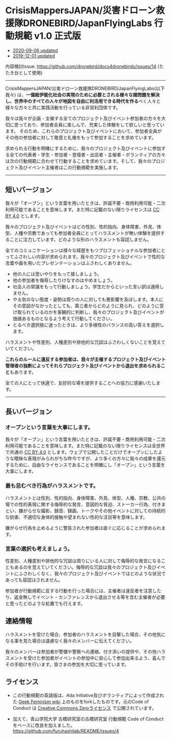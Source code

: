 # CrisisMappersJAPAN/災害ドローン救援隊DRONEBIRD/JapanFlyingLabs 行動規範 v1.0 正式版
* [2020-09-06 updated](https://github.com/crisismappersjapan/doc4cmj/commit/343f28bf330201aa3113296fe733c595afe26787#diff-2ec28fbfa689dd89c02156c0f05e0ebe)
* [2019-12-01 updated](https://github.com/crisismappersjapan/doc4cmj/commit/224f7a207c5a81720a4c5014509f0799e76936cb#diff-2ec28fbfa689dd89c02156c0f05e0ebe)

内容検討Issue: https://github.com/dronebird/docs4dronebirds/issues/14 (たたき台として使用)

---

CrisisMappersJAPAN/災害ドローン救援隊DRONEBIRD/JapanFlyingLabs(以下我々) は、**一億総伊能化社会の実現のために必要とされる様々な諸問題を解決し、世界中のすべての人々が地図を自由に利活用できる時代を作る**べく人々と様々な方々と共に実践活動を行っている非営利団体です。

我々は我々が企画・主催する全てのプロジェクト及びイベント参加者の方々を大切に思っており、参加者全員に楽しんで、充実した体験をして欲しいと思っています。 そのため、これらのプロジェクト及びイベントにおいて、参加者全員がその他の参加者に対して敬意と礼儀をもって参加することを求めています。

求められる行動を明確にするために、我々のプロジェクト及びイベントに参加する全ての代表者・学生・参加者・登壇者・出店者・主催者・ボランティアの方々は次の行動規範に合わせて行動することを求めています。そして、我々のプロジェクト及びイベント主催者はこの行動規範を実施します。

---

## 短いバージョン

我々が「オープン」という言葉を用いたときは、許諾不要・商用利用可能・二次利用可能であることを意味します。また特に記載のない限りライセンスは [CC BY 4.0](https://creativecommons.org/licenses/by/4.0/deed.ja) とします。

我々のプロジェクト及びイベントはどの性別、性的指向、身体障害、外見、体型、人種や宗教であっても参加者全員にとってハラスメントが無い体験を提供することに注力しています。どのような形のハラスメントも容認しません。

全てのコミュニケーションは様々な経歴をもつプロフェッショナルな参加者にとってふさわしい内容が求められます。我々のプロジェクト及びイベントで性的な言葉や画を用いたプレゼンテーションはふさわしくありません。

* 他の人には思いやりをもって接しましょう。
* 他の参加者を侮辱したりけなすのはやめましょう。
* 社会人の常識をもって行動しましょう。学生だからといった言い訳は通用しません。
* やる気のない態度・姿勢は周りの人に対しても悪影響を及ぼします。本人にその意図がなかったとしても、第三者からどのように見られ、どのように受け取られているのかを客観的に判断し、我々のプロジェクト及びイベントが価値あるものとなるよう考えて行動してください。
* とるべき選択肢に迷ったときは、より多様性のバランスの高い答えを選択します。

ハラスメントや性差別、人種差別や排他的な冗談はふさわしくないことを覚えていてください。

**これらのルールに違反する参加者は、我々が主催するプロジェクト及びイベント管理者の独断によってそれらプロジェクト及びイベントから退出を求められること**もあります。

全ての人にとって快適で、友好的な場を提供することへの協力に感謝いたします。

---

## 長いバージョン

### オープンという言葉を大事にします。
我々が「オープン」という言葉を用いたときは、許諾不要・商用利用可能・二次利用可能であることを意味します。また特に記載のない限りライセンスは全世界で共通の [CC BY 4.0](https://creativecommons.org/licenses/by/4.0/deed.ja) とします。ウェブで公開したことだけでオープンにしたような曖昧な表現がみられがちな昨今ですが、より多くの方々に我々の成果を還元するために、自由なライセンスであることを明確にし「オープン」という言葉を大事にします。

### 最も忌むべき行為がハラスメントです。
ハラスメントとは性別、性的指向、身体障害、外見、体型、人種、宗教、公共の場での性的表現に関する侮辱的な発言、意図的な脅迫、ストーカー行為、付きまとい、嫌がらせな撮影、録音、録画、トークやその他イベントに対しての持続的な妨害、不適切な身体的接触や望まれない性的な注目等を意味します。

嫌がらせ行為を止めるように警告された参加者は直ぐに応じることが求められます。

### 言葉の選択も考えましょう。
性差別、人種差別や排他的な冗談は周りにいる人に対して侮辱的な発言になることもあるのを覚えていてください。侮辱的な冗談は我々のプロジェクト及びイベントにふさわしくなく、我々のプロジェクト及びイベントではどのような状況であっても容認はされません。

参加者が行動規範に反する行動を行った場合には、主催者は違反者を注意したり、返金無しでイベント・カンファレンスから退出させる等を含む主催者が必要と思ったどのような処置でも行えます。

## 連絡情報
ハラスメントを受けた場合、参加者のハラスメントを目撃した場合、その他気になる事を見た場合は遠慮なく我々のメンバーに伝えてください。

我々のメンバーは参加者が警備や警察への連絡、付き添いの提供や、その他ハラスメントを受けた参加者がイベントの参加中に安心して参加出来るよう、喜んでその手助けを行います。皆さまの参加を大切に思っています。

## ライセンス
* この行動規範の英語版は、Ada Initiative及びボランティアによって作成された [Geek Feminism wiki](http://geekfeminism.wikia.com/wiki/Conference_anti-harassment/Policy) 上のものをforkしたものです。元のCode of Conduct は [Creative Commons Zeroライセンス](https://creativecommons.org/publicdomain/zero/1.0/deed.ja) で公開されています。

* 加えて、青山学院大学 古橋研究室の古橋研究室 行動規範 Code of Conduct をベースに改良を加えました。
https://github.com/furuhashilab/README/issues/4
